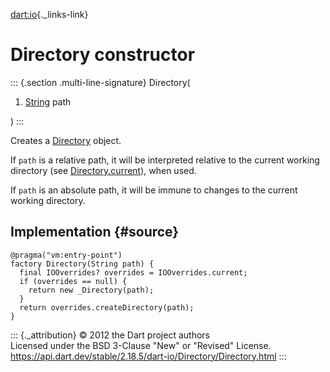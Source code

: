 [dart:io](../../dart-io/dart-io-library){._links-link}

Directory constructor
=====================

::: {.section .multi-line-signature}
Directory(

1.  [String](../../dart-core/string-class) path

)
:::

Creates a [Directory](../directory-class) object.

If `path` is a relative path, it will be interpreted relative to the
current working directory (see [Directory.current](current)), when used.

If `path` is an absolute path, it will be immune to changes to the
current working directory.

Implementation {#source}
--------------

``` {.language-dart data-language="dart"}
@pragma("vm:entry-point")
factory Directory(String path) {
  final IOOverrides? overrides = IOOverrides.current;
  if (overrides == null) {
    return new _Directory(path);
  }
  return overrides.createDirectory(path);
}
```

::: {._attribution}
© 2012 the Dart project authors\
Licensed under the BSD 3-Clause \"New\" or \"Revised\" License.\
<https://api.dart.dev/stable/2.18.5/dart-io/Directory/Directory.html>
:::
